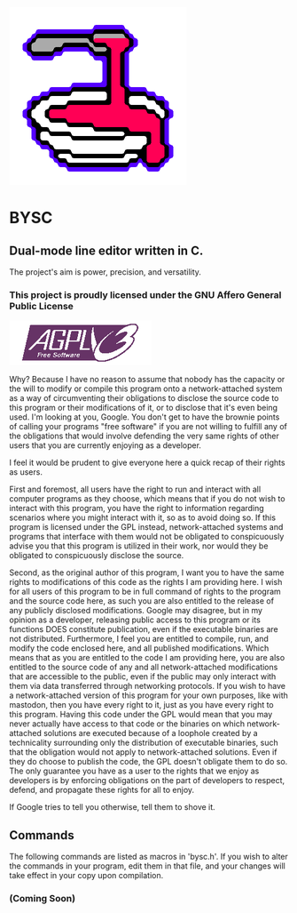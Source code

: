 ![BYSC Logo](bysc.png)
# BYSC
## Dual-mode line editor written in C.
The project's aim is power, precision, and versatility.

### This project is proudly licensed under the GNU Affero General Public License
![AGPL Logo](gnu_agpl.png)

Why?
Because I have no reason to assume that nobody has the capacity or the will to modify or compile this program onto a network-attached system as a way of circumventing their obligations to disclose the source code to this program or their modifications of it, or to disclose that it's even being used.
I'm looking at you, Google. You don't get to have the brownie points of calling your programs "free software" if you are not willing to fulfill any of the obligations that would involve defending the very same rights of other users that you are currently enjoying as a developer.

I feel it would be prudent to give everyone here a quick recap of their rights as users.

First and foremost, all users have the right to run and interact with all computer programs as they choose, which means that if you do not wish to interact with this program, you have the right to information regarding scenarios where you might interact with it, so as to avoid doing so. If this program is licensed under the GPL instead, network-attached systems and programs that interface with them would not be obligated to conspicuously advise you that this program is utilized in their work, nor would they be obligated to conspicuously disclose the source.

Second, as the original author of this program, I want you to have the same rights to modifications of this code as the rights I am providing here. I wish for all users of this program to be in full command of rights to the program and the source code here, as such you are also entitled to the release of any publicly disclosed modifications. Google may disagree, but in my opinion as a developer, releasing public access to this program or its functions DOES constitute publication, even if the executable binaries are not distributed. Furthermore, I feel you are entitled to compile, run, and modify the code enclosed here, and all published modifications. Which means that as you are entitled to the code I am providing here, you are also entitled to the source code of any and all network-attached modifications that are accessible to the public, even if the public may only interact with them via data transferred through networking protocols. If you wish to have a network-attached version of this program for your own purposes, like with mastodon, then you have every right to it, just as you have every right to this program. Having this code under the GPL would mean that you may never actually have access to that code or the binaries on which network-attached solutions are executed because of a loophole created by a technicality surrounding only the distribution of executable binaries, such that the obligation would not apply to network-attached solutions. Even if they do choose to publish the code, the GPL doesn't obligate them to do so. The only guarantee you have as a user to the rights that we enjoy as developers is by enforcing obligations on the part of developers to respect, defend, and propagate these rights for all to enjoy.

If Google tries to tell you otherwise, tell them to shove it.

## Commands
The following commands are listed as macros in 'bysc.h'. If you wish to alter the commands in your program, edit them in that file, and your changes will take effect in your copy upon compilation.
### (Coming Soon)
